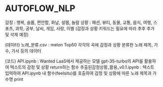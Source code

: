 # AUTOFLOW_NLP
감정 : 행복, 슬픔, 편안함, 화남, 설렘, 놀람
상황 : 패션, 뷰티, 동물, 교통, 음식, 여행, 스포츠, 과학, 공부, 날씨, 게임, 사랑, 이별
(감정과 상황 키워드는 필요에 따라 추후 추가 및 삭제 예정)

(데이터)
노래_분류.csv : melon Top50 각각의 곡에 감정과 상황 분류한 노래 제목, 가수, 가사 등의 데이터

(코드)
API.ipynb : Wanted LaaS에서 제공하는 모델 gpt-35-turbo의 API를 활용하여 텍스트의 감정 및 상황 return하는 함수
추출된감정상황_활용_v0.1.ipynb : 텍스트 입력하여 API.ipynb 내 함수(feelsitu)를 호출하여 감정 및 상황에 따른 노래 제목과 가수명 print

